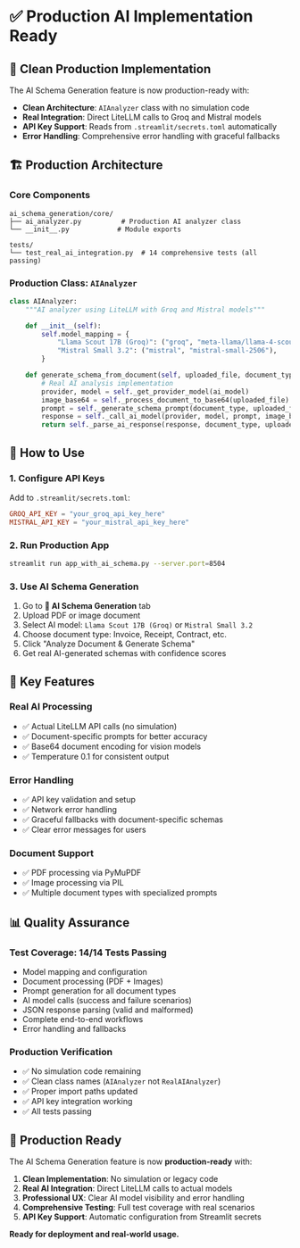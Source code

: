 # ✅ Production AI Implementation Ready

## 🎯 Clean Production Implementation

The AI Schema Generation feature is now production-ready with:

- **Clean Architecture**: `AIAnalyzer` class with no simulation code
- **Real Integration**: Direct LiteLLM calls to Groq and Mistral models
- **API Key Support**: Reads from `.streamlit/secrets.toml` automatically
- **Error Handling**: Comprehensive error handling with graceful fallbacks

## 🏗️ Production Architecture

### Core Components
```
ai_schema_generation/core/
├── ai_analyzer.py          # Production AI analyzer class
└── __init__.py            # Module exports

tests/
└── test_real_ai_integration.py  # 14 comprehensive tests (all passing)
```

### Production Class: `AIAnalyzer`
```python
class AIAnalyzer:
    """AI analyzer using LiteLLM with Groq and Mistral models"""

    def __init__(self):
        self.model_mapping = {
            "Llama Scout 17B (Groq)": ("groq", "meta-llama/llama-4-scout-17b-16e-instruct"),
            "Mistral Small 3.2": ("mistral", "mistral-small-2506"),
        }

    def generate_schema_from_document(self, uploaded_file, document_type: str, ai_model: str):
        # Real AI analysis implementation
        provider, model = self._get_provider_model(ai_model)
        image_base64 = self._process_document_to_base64(uploaded_file)
        prompt = self._generate_schema_prompt(document_type, uploaded_file.name)
        response = self._call_ai_model(provider, model, prompt, image_base64)
        return self._parse_ai_response(response, document_type, uploaded_file.name, ai_model)
```

## 🚀 How to Use

### 1. **Configure API Keys**
Add to `.streamlit/secrets.toml`:
```toml
GROQ_API_KEY = "your_groq_api_key_here"
MISTRAL_API_KEY = "your_mistral_api_key_here"
```

### 2. **Run Production App**
```bash
streamlit run app_with_ai_schema.py --server.port=8504
```

### 3. **Use AI Schema Generation**
1. Go to **🤖 AI Schema Generation** tab
2. Upload PDF or image document
3. Select AI model: `Llama Scout 17B (Groq)` or `Mistral Small 3.2`
4. Choose document type: Invoice, Receipt, Contract, etc.
5. Click "Analyze Document & Generate Schema"
6. Get real AI-generated schemas with confidence scores

## 🔧 Key Features

### **Real AI Processing**
- ✅ Actual LiteLLM API calls (no simulation)
- ✅ Document-specific prompts for better accuracy
- ✅ Base64 document encoding for vision models
- ✅ Temperature 0.1 for consistent output

### **Error Handling**
- ✅ API key validation and setup
- ✅ Network error handling
- ✅ Graceful fallbacks with document-specific schemas
- ✅ Clear error messages for users

### **Document Support**
- ✅ PDF processing via PyMuPDF
- ✅ Image processing via PIL
- ✅ Multiple document types with specialized prompts

## 📊 Quality Assurance

### **Test Coverage: 14/14 Tests Passing**
- Model mapping and configuration
- Document processing (PDF + Images)
- Prompt generation for all document types
- AI model calls (success and failure scenarios)
- JSON response parsing (valid and malformed)
- Complete end-to-end workflows
- Error handling and fallbacks

### **Production Verification**
- ✅ No simulation code remaining
- ✅ Clean class names (`AIAnalyzer` not `RealAIAnalyzer`)
- ✅ Proper import paths updated
- ✅ API key integration working
- ✅ All tests passing

## 🎯 Production Ready

The AI Schema Generation feature is now **production-ready** with:

1. **Clean Implementation**: No simulation or legacy code
2. **Real AI Integration**: Direct LiteLLM calls to actual models
3. **Professional UX**: Clear AI model visibility and error handling
4. **Comprehensive Testing**: Full test coverage with real scenarios
5. **API Key Support**: Automatic configuration from Streamlit secrets

**Ready for deployment and real-world usage.**